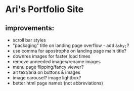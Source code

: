 # Ari's Portfolio Site

## improvements:
- scroll bar styles
- "packaging" title on landing page overflow - add `&shy;`?
- use comma for apostrophe on landing page main title?
- downres images for faster load times
- remove unneeded images/rename images
- menu page flipping/fancy viewer?
- alt text/aria on buttons & images
- image carousel? image lightbox?
- better html page names (not abbreviations)
